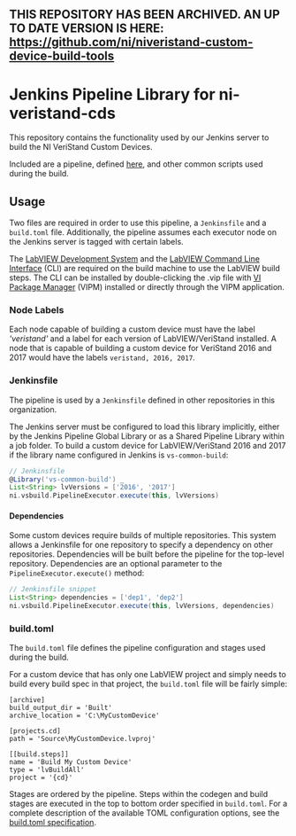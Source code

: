 ## THIS REPOSITORY HAS BEEN ARCHIVED. AN UP TO DATE VERSION IS HERE: https://github.com/ni/niveristand-custom-device-build-tools

# Jenkins Pipeline Library for ni-veristand-cds
This repository contains the functionality used by our Jenkins server to build the NI VeriStand Custom Devices.

Included are a pipeline, defined [here](https://github.com/ni-veristand-cds/commonbuild/blob/master/src/ni/vsbuild/Pipeline.groovy), and other common scripts used during the build.

## Usage
Two files are required in order to use this pipeline, a `Jenkinsfile` and a `build.toml` file. Additionally, the pipeline assumes each executor node on the Jenkins server is tagged with certain labels.

The [LabVIEW Development System](http:/ni.com/labview) and the [LabVIEW Command Line Interface](https://github.com/JamesMc86/LabVIEW-CLI/releases) (CLI) are required on the build machine to use the LabVIEW build steps. The CLI can be installed by double-clicking the .vip file with [VI Package Manager](https://vipm.jki.net/) (VIPM) installed or directly through the VIPM application.

### Node Labels
Each node capable of building a custom device must have the label *'veristand'* and a label for each version of LabVIEW/VeriStand installed.
A node that is capable of building a custom device for VeriStand 2016 and 2017 would have the labels `veristand, 2016, 2017`.

### Jenkinsfile
The pipeline is used by a `Jenkinsfile` defined in other repositories in this organization.

The Jenkins server must be configured to load this library implicitly, either by the Jenkins Pipeline Global Library or as a Shared Pipeline Library within a job folder. To build a custom device for LabVIEW/VeriStand 2016 and 2017 if the library name configured in Jenkins is `vs-common-build`:

```groovy
// Jenkinsfile
@Library('vs-common-build') _
List<String> lvVersions = ['2016', '2017']
ni.vsbuild.PipelineExecutor.execute(this, lvVersions)
```

#### Dependencies
Some custom devices require builds of multiple repositories. This system allows a Jenkinsfile for one repository to specify a dependency on other repositories. Dependencies will be built before the pipeline for the top-level repository. Dependencies are an optional parameter to the `PipelineExecutor.execute()` method:

```groovy
// Jenkinsfile snippet
List<String> dependencies = ['dep1', 'dep2']
ni.vsbuild.PipelineExecutor.execute(this, lvVersions, dependencies)
```

### build.toml
The `build.toml` file defines the pipeline configuration and stages used during the build.

For a custom device that has only one LabVIEW project and simply needs to build every build spec in that project, the `build.toml` file will be fairly simple:

```
[archive]
build_output_dir = 'Built'
archive_location = 'C:\MyCustomDevice'

[projects.cd]
path = 'Source\MyCustomDevice.lvproj'

[[build.steps]]
name = 'Build My Custom Device'
type = 'lvBuildAll'
project = '{cd}'
```

Stages are ordered by the pipeline. Steps within the codegen and build stages are executed in the top to bottom order specified in `build.toml`. For a complete description of the available TOML configuration options, see the [build.toml specification](https://github.com/ni-veristand-cds/commonbuild/wiki/TOML-for-ni-veristand-cds).
